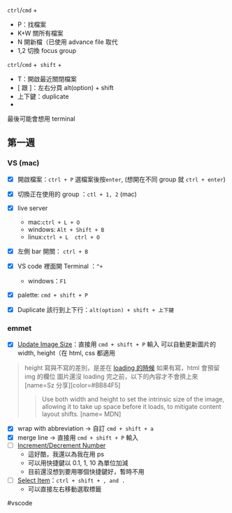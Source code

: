 `ctrl`/`cmd` +
- P：找檔案
- K+W 關所有檔案
- N 開新檔（已使用 advance file 取代
- 1,2 切換 focus group

`ctrl`/`cmd` +` shift` +
- T：開啟最近關閉檔案
- [ 跟 ]：左右分頁
alt(option) + shift
- 上下鍵：duplicate
- 


最後可能會想用 terminal

## 第一週
### VS (mac)
- [x] 開啟檔案：`ctrl + P`
選檔案後按`enter`, (想開在不同 group 就 `ctrl + enter`)
- [x] 切換正在使用的 group ：`ctl + 1, 2` (mac)
- [x] live server
    - mac:`ctrl + L + O`
    - windows: `Alt + Shift + B`
    - linux:`ctrl + L  ctrl + O`
- [x] 左側 bar 開關： `ctrl + B`
- [x] VS code 裡面開 Terminal ：`^+`
    - windows：`F1`
- [x] palette: `cmd + shift + P`
- [x] Duplicate 該行到上下行：`alt(option) + shift + 上下鍵`



### emmet 


- [x] [Update Image Size](https://docs.emmet.io/actions/update-image-size/)：直接用 `cmd + shift + P` 輸入
可以自動更新圖片的 width, height（在 html, css 都適用

> height 寫與不寫的差別，是差在 [loading 的時候](https://developer.mozilla.org/zh-CN/docs/Web/HTML/Element/img)
> 如果有寫，html 會預留 img 的欄位
> 圖片還沒 loading 完之前，以下的內容才不會擠上來
> [name=Sz 分享][color=#BB84F5] 
>> Use both width and height to set the intrinsic size of the image, allowing it to take up space before it loads, to mitigate content layout shifts. 
>> [name= MDN]


- [x] wrap with abbreviation -> 自訂 `cmd + shift + a`
- [x] merge line -> 直接用 `cmd + shift + P` 輸入
- [ ] [Increment/Decrement Number](https://docs.emmet.io/actions/inc-dec-number/)
    * 這好酷，我還以為我在用 ps
    * 可以用快捷鍵以 0.1, 1, 10 為單位加減
    * 目前還沒想到要用哪個快捷鍵好，暫時不用
- [ ] [Select Item](https://docs.emmet.io/actions/select-item/)：`ctrl + shift + , and .`
    * 可以直接左右移動選取標籤


#vscode